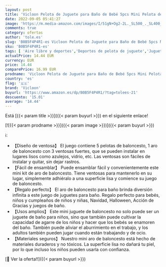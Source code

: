 ```yaml
---
layout: post
title: 'Vicloon Pelota de Juguete para Baño de Bebé 5pcs Mini Pelota de Baloncesto Cesta de Baloncesto para Niños con Ventosa para Niños y Niñas Piscina  Interior  Exterior'
date: 2022-09-05 05:41:27
image: 'https://m.media-amazon.com/images/I/51gN+Og2-2L._SL500_._SL400_.jpg'
comments: true
category: ofertas
author: 'tole.es'
slug: 'B0B5F4P4R1-es Vicloon Pelota de Juguete para Baño de Bebé 5pcs Mini...'
sku: 'B0B5F4P4R1-es'
tags: [ 'Aire libre y deportes','Deportes de pelota de juguete','Juguetes','Juguetes de baloncesto','Juguetes y juegos','bebé','vicloon','🇪🇸', ]
actualPrice: 14.44 EUR
currency: EUR
price: 14.44
comparePrice: 16.99 EUR
prodname: 'Vicloon Pelota de Juguete para Baño de Bebé 5pcs Mini Pelota de Baloncesto Cesta de Baloncesto para Niños con Ventosa para Niños y Niñas Piscina  Interior  Exterior'
country: 'es'
flag: '🇪🇸'
brand: 'Vicloon'
buyurl: 'https://www.amazon.es/dp/B0B5F4P4R1/?tag=tolees-21'
descuento: '15.01'
average: '14.44'
---
```


Está [{{< param title >}}]({{< param buyurl >}}) en el siguiente enlace!

[![{{< param prodname >}}]({{< param image >}})]({{< param buyurl >}})

ℹ️:

- 【Diseño de ventosa】 El juego contiene 5 pelotas de baloncesto, 1 aro de baloncesto con 3 ventosas fuertes, que se pueden instalar en lugares lisos como azulejos, vidrio, etc. Las ventosas son fáciles de instalar y quitar, sin dejar rastros.
- 【Fácil de ensamblar】 Puede ensamblar fácil y convenientemente este mini kit de aro de baloncesto. Tiene ventosas para mantenerlo en su lugar, simplemente adhiéralo a una superficie lisa y comience su juego de baloncesto.
- 【Regalo perfecto】 El aro de baloncesto para baño brinda diversión infinita a este juego de juguetes para baño. Regalo perfecto para bebés, niños y cumpleaños de niños y niñas, Navidad, Halloween, Acción de Gracias y juegos de baño.
- 【Usos amplios】 Este mini juguete de baloncesto no solo puede ser un juguete de baño para niños, sino que también puede cultivar la capacidad de agarre de los niños y hacer que los bebés se enamoren del baño. También puede aliviar el aburrimiento en el trabajo, y los adultos también pueden jugar cuando están trabajando y de ocio.
- 【Materiales seguros】 Nuestro mini aro de baloncesto está hecho de materiales duraderos y no tóxicos. La superficie lisa no dañará tu piel, por lo que incluso los niños pueden usarla con confianza.

[🛒 Ver la oferta!!]({{< param buyurl >}})
